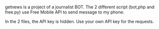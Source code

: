 getnews is a project of a journalist BOT.
The 2 different script (bot,php and free.py) use Free Mobile API to send message to my phone.

In the 2 files, the API key is hidden.
Use your own API key for the requests.

